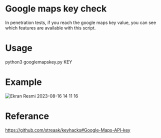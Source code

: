 # Google maps key check
In penetration tests, if you reach the google maps key value, you can see which features are available with this script.

# Usage
python3 googlemapskey.py KEY

# Example 
![Ekran Resmi 2023-08-16 14 11 16](https://github.com/mehmetserifpasa/google_maps_key_check/assets/25556230/78aa591a-dfb0-455e-bb63-e1640b7c5883)

# Referance
https://github.com/streaak/keyhacks#Google-Maps-API-key
